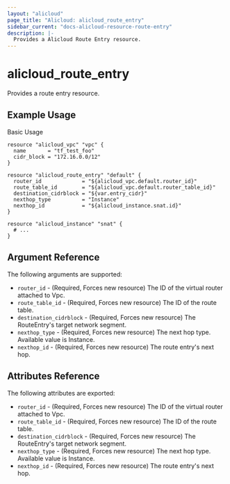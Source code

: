 ```yaml
---
layout: "alicloud"
page_title: "Alicloud: alicloud_route_entry"
sidebar_current: "docs-alicloud-resource-route-entry"
description: |-
  Provides a Alicloud Route Entry resource.
---
```


# alicloud\_route\_entry

Provides a route entry resource.

## Example Usage

Basic Usage

```hcl
resource "alicloud_vpc" "vpc" {
  name       = "tf_test_foo"
  cidr_block = "172.16.0.0/12"
}

resource "alicloud_route_entry" "default" {
  router_id             = "${alicloud_vpc.default.router_id}"
  route_table_id        = "${alicloud_vpc.default.router_table_id}"
  destination_cidrblock = "${var.entry_cidr}"
  nexthop_type          = "Instance"
  nexthop_id            = "${alicloud_instance.snat.id}"
}

resource "alicloud_instance" "snat" {
  # ...
}
```
## Argument Reference

The following arguments are supported:

* `router_id` - (Required, Forces new resource) The ID of the virtual router attached to Vpc.
* `route_table_id` - (Required, Forces new resource) The ID of the route table.
* `destination_cidrblock` - (Required, Forces new resource) The RouteEntry's target network segment.
* `nexthop_type` - (Required, Forces new resource) The next hop type. Available value is Instance.
* `nexthop_id` - (Required, Forces new resource) The route entry's next hop.

## Attributes Reference

The following attributes are exported:

* `router_id` - (Required, Forces new resource) The ID of the virtual router attached to Vpc.
* `route_table_id` - (Required, Forces new resource) The ID of the route table.
* `destination_cidrblock` - (Required, Forces new resource) The RouteEntry's target network segment.
* `nexthop_type` - (Required, Forces new resource) The next hop type. Available value is Instance.
* `nexthop_id` - (Required, Forces new resource) The route entry's next hop.
